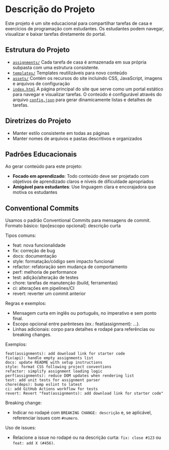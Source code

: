 # Descrição do Projeto

Este projeto é um site educacional para compartilhar tarefas de casa e exercícios de programação com estudantes. Os estudantes podem navegar, visualizar e baixar tarefas diretamente do portal.

## Estrutura do Projeto

- [`assignments/`](../assignments/) Cada tarefa de casa é armazenada em sua própria subpasta com uma estrutura consistente.
- [`templates/`](../templates/) Templates reutilizáveis para novo conteúdo
- [`assets/`](../assets/) Contém os recursos do site incluindo CSS, JavaScript, imagens e arquivos de configuração
- [`index.html`](../index.html) A página principal do site que serve como um portal estático para navegar e visualizar tarefas. O conteúdo é configurável através do arquivo [`config.json`](../config.json) para gerar dinamicamente listas e detalhes de tarefas.

## Diretrizes do Projeto

- Manter estilo consistente em todas as páginas
- Manter nomes de arquivos e pastas descritivos e organizados

## Padrões Educacionais

Ao gerar conteúdo para este projeto:

- **Focado em aprendizado**: Todo conteúdo deve ser projetado com objetivos de aprendizado claros e níveis de dificuldade apropriados
- **Amigável para estudantes**: Use linguagem clara e encorajadora que motiva os estudantes

## Conventional Commits

Usamos o padrão Conventional Commits para mensagens de commit. Formato básico:
tipo[escopo opcional]: descrição curta

Tipos comuns:
- feat: nova funcionalidade
- fix: correção de bug
- docs: documentação
- style: formatação/código sem impacto funcional
- refactor: refatoração sem mudança de comportamento
- perf: melhoria de performance
- test: adição/alteração de testes
- chore: tarefas de manutenção (build, ferramentas)
- ci: alterações em pipelines/CI
- revert: reverter um commit anterior

Regras e exemplos:
- Mensagem curta em inglês ou português, no imperativo e sem ponto final.
- Escopo opcional entre parênteses (ex.: feat(assignment): ...).
- Linhas adicionais: corpo para detalhes e rodapé para referências ou breaking changes.

Exemplos:
```text
feat(assignments): add download link for starter code
fix(api): handle empty assignments list
docs: update README with setup instructions
style: format CSS following project conventions
refactor: simplify assignment loading logic
perf(assignments): reduce DOM updates when rendering list
test: add unit tests for assignment parser
chore(deps): bump eslint to latest
ci: add GitHub Actions workflow for tests
revert: Revert "feat(assignments): add download link for starter code"
```

Breaking change:
- Indicar no rodapé com `BREAKING CHANGE: descrição` e, se aplicável, referenciar issues com `#numero`.

Uso de issues:
- Relacione a issue no rodapé ou na descrição curta: `fix: close #123` ou `feat: add X (#456)`.